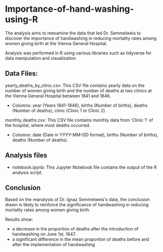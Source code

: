 # Importance-of-hand-washing-using-R
The analysis aims to reexamine the data that led Dr. Semmelweis to discover the importance of handwashing in reducing mortality rates among women giving birth at the Vienna General Hospital.

Analysis was performed in R using various libraries such as tidyverse for data manipulation and visualization

## Data Files:
yearly_deaths_by_clinic.csv: This CSV file contains yearly data on the number of women giving birth and the number of deaths at two clinics at the Vienna General Hospital between 1841 and 1846.
- Columns: year (Years 1841-1846), births (Number of births), deaths (Number of deaths), clinic (Clinic 1 or Clinic 2).

monthly_deaths.csv: This CSV file contains monthly data from 'Clinic 1' of the hospital, where most deaths occurred.
- Columns: date (Date in YYYY-MM-DD format), births (Number of births), deaths (Number of deaths).

## Analysis files
- notebook.ipynb: This Jupyter Notebook file contains the output of the R analysis script.

## Conclusion
Based on the reanalysis of Dr. Ignaz Semmelweis's data, the conclusion drawn is likely to reinforce the significance of handwashing in reducing mortality rates among women giving birth.

Results show:
- a decrease in the proportion of deaths after the introduction of handwashing on June 1st, 1847.
- a significant difference in the mean proportion of deaths before and after the implementation of handwashing

